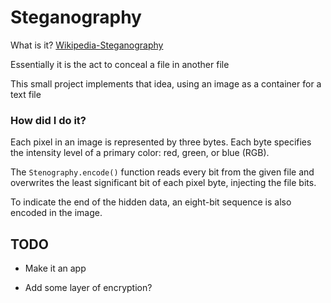 # Steganography 

What is it? [Wikipedia-Steganography](https://en.wikipedia.org/wiki/Steganography)

Essentially it is the act to conceal a file in another file

This small project implements that idea, using an image as a container for a text file

### How did I do it?

Each pixel in an image is represented by three bytes. 
Each byte specifies the intensity level of a primary color: red, green, or blue (RGB). 

The `Stenography.encode()` function reads every bit from the given file and overwrites the least significant bit of each pixel byte, injecting the file bits. 

To indicate the end of the hidden data, an eight-bit sequence is also encoded in the image.

## TODO

- Make it an app

- Add some layer of encryption?